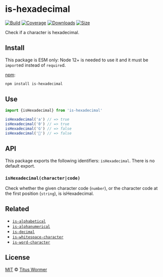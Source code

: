 # is-hexadecimal

[![Build][build-badge]][build]
[![Coverage][coverage-badge]][coverage]
[![Downloads][downloads-badge]][downloads]
[![Size][size-badge]][size]

Check if a character is hexadecimal.

## Install

This package is ESM only: Node 12+ is needed to use it and it must be `import`ed
instead of `require`d.

[npm][]:

```sh
npm install is-hexadecimal
```

## Use

```js
import {isHexadecimal} from 'is-hexadecimal'

isHexadecimal('a') // => true
isHexadecimal('0') // => true
isHexadecimal('G') // => false
isHexadecimal('💩') // => false
```

## API

This package exports the following identifiers: `isHexadecimal`.
There is no default export.

### `isHexadecimal(character|code)`

Check whether the given character code (`number`), or the character code at the
first position (`string`), is isHexadecimal.

## Related

*   [`is-alphabetical`](https://github.com/wooorm/is-alphabetical)
*   [`is-alphanumerical`](https://github.com/wooorm/is-alphabetical)
*   [`is-decimal`](https://github.com/wooorm/is-decimal)
*   [`is-whitespace-character`](https://github.com/wooorm/is-whitespace-character)
*   [`is-word-character`](https://github.com/wooorm/is-word-character)

## License

[MIT][license] © [Titus Wormer][author]

<!-- Definitions -->

[build-badge]: https://github.com/wooorm/is-hexadecimal/workflows/main/badge.svg

[build]: https://github.com/wooorm/is-hexadecimal/actions

[coverage-badge]: https://img.shields.io/codecov/c/github/wooorm/is-hexadecimal.svg

[coverage]: https://codecov.io/github/wooorm/is-hexadecimal

[downloads-badge]: https://img.shields.io/npm/dm/is-hexadecimal.svg

[downloads]: https://www.npmjs.com/package/is-hexadecimal

[size-badge]: https://img.shields.io/bundlephobia/minzip/is-hexadecimal.svg

[size]: https://bundlephobia.com/result?p=is-hexadecimal

[npm]: https://docs.npmjs.com/cli/install

[license]: license

[author]: https://wooorm.com
